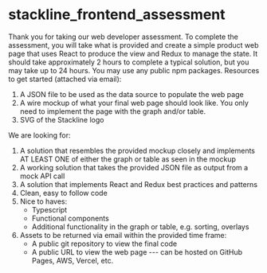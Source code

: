 # stackline_frontend_assessment

Thank you for taking our web developer assessment. To complete the assessment, you will take what is
provided and create a simple product web page that uses React to produce the view and Redux to
manage the state. It should take approximately 2 hours to complete a typical solution, but you may take
up to 24 hours. You may use any public npm packages.
Resources to get started (attached via email):

1. A JSON file to be used as the data source to populate the web page
2. A wire mockup of what your final web page should look like. You only need to implement the
   page with the graph and/or table.
3. SVG of the Stackline logo

We are looking for:
1. A solution that resembles the provided mockup closely and implements AT LEAST ONE of either the graph or table as seen in the mockup
2. A working solution that takes the provided JSON file as output from a mock API call
3. A solution that implements React and Redux best practices and patterns
4. Clean, easy to follow code
5. Nice to haves:
   - Typescript
   - Functional components
   - Additional functionality in the graph or table, e.g. sorting, overlays
6. Assets to be returned via email within the provided time frame:
   - A public git repository to view the final code
   - A public URL to view the web page --- can be hosted on GitHub Pages, AWS, Vercel, etc.

